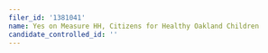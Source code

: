 ```yaml
---
filer_id: '1381041'
name: Yes on Measure HH, Citizens for Healthy Oakland Children
candidate_controlled_id: ''
---
```

